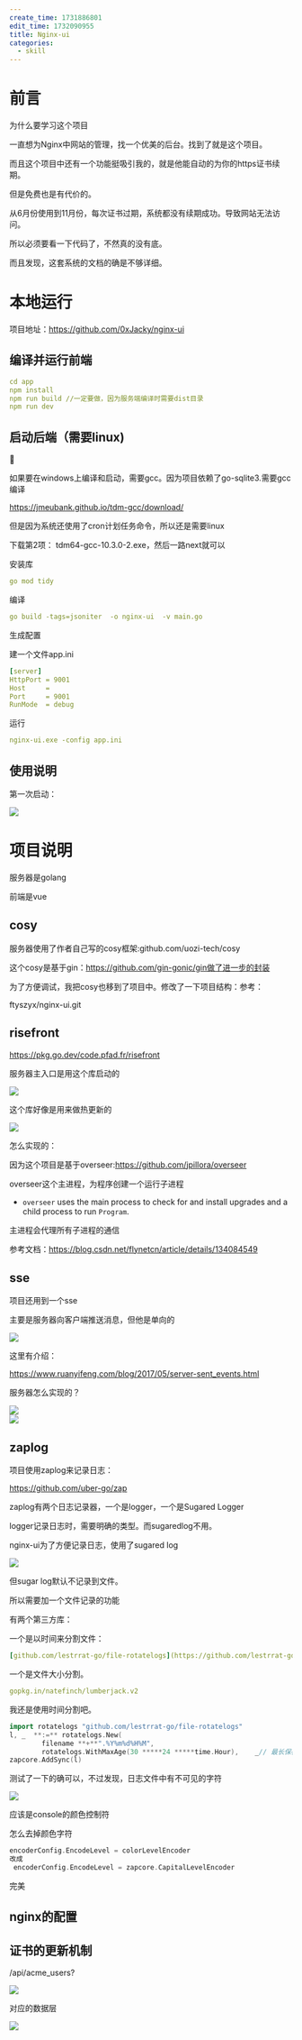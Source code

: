 ```yaml
---
create_time: 1731886801
edit_time: 1732090955
title: Nginx-ui
categories:
  - skill
---
```



# 前言

为什么要学习这个项目

一直想为Nginx中网站的管理，找一个优美的后台。找到了就是这个项目。

而且这个项目中还有一个功能挺吸引我的，就是他能自动的为你的https证书续期。

但是免费也是有代价的。

从6月份使用到11月份，每次证书过期，系统都没有续期成功。导致网站无法访问。

所以必须要看一下代码了，不然真的没有底。

而且发现，这套系统的文档的确是不够详细。

# 本地运行

项目地址：https://github.com/0xJacky/nginx-ui

## 编译并运行前端

```yaml
cd app
npm install
npm run build //一定要做，因为服务端编译时需要dist目录
npm run dev
```

## 启动后端（需要linux)

<div class="callout callout-bg-2 callout-border-2">
<div class='callout-emoji'>🍞</div>
<p>如果要在windows上编译和启动，需要gcc。因为项目依赖了go-sqlite3.需要gcc编译</p>
<p><a href="https://jmeubank.github.io/tdm-gcc/download/">https://jmeubank.github.io/tdm-gcc/download/</a></p>
<p>但是因为系统还使用了cron计划任务命令，所以还是需要linux</p>
</div>

下载第2项： tdm64-gcc-10.3.0-2.exe，然后一路next就可以

安装库

```yaml
go mod tidy
```

编译

```yaml
go build -tags=jsoniter  -o nginx-ui  -v main.go
```

生成配置

建一个文件app.ini

```yaml
[server]
HttpPort = 9001
Host     = 
Port     = 9001
RunMode  = debug
```

运行

```yaml
nginx-ui.exe -config app.ini
```

## 使用说明

第一次启动：

<img src="/assets/PkiJbMbsHoQByXxDN2gchCCAnpg.png" src-width="706" class="markdown-img m-auto" src-height="527" align="center"/>

# 项目说明

服务器是golang

前端是vue

## cosy

服务器使用了作者自己写的cosy框架:github.com/uozi-tech/cosy

这个cosy是基于gin：https://github.com/gin-gonic/gin做了进一步的封装

为了方便调试，我把cosy也移到了项目中。修改了一下项目结构：参考：

ftyszyx/nginx-ui.git

## risefront

https://pkg.go.dev/code.pfad.fr/risefront

服务器主入口是用这个库启动的

<img src="/assets/AD7IbKMd1oFBrzxtdhscYkjbnSe.png" src-width="682" class="markdown-img m-auto" src-height="525" align="center"/>

这个库好像是用来做热更新的

<img src="/assets/P2Gqb9dQ6oTFG6x63n3cNqTLnbe.png" src-width="1689" class="markdown-img m-auto" src-height="104" align="center"/>

怎么实现的：

因为这个项目是基于overseer:https://github.com/jpillora/overseer

overseer这个主进程，为程序创建一个运行子进程

- `overseer` uses the main process to check for and install upgrades and a child process to run `Program`.

主进程会代理所有子进程的通信

参考文档：https://blog.csdn.net/flynetcn/article/details/134084549

## sse

项目还用到一个sse

主要是服务器向客户端推送消息，但他是单向的

<img src="/assets/Qxzwbd015osuz5xzRfbc8tZznmg.png" src-width="513" class="markdown-img m-auto" src-height="349" align="center"/>

这里有介绍：

https://www.ruanyifeng.com/blog/2017/05/server-sent_events.html

服务器怎么实现的？

<div class="flex gap-3 columns-2" column-size="2">
<div class="w-[50%]" width-ratio="50">
<img src="/assets/GqU8bcoPvo3xE3xvKkfc3SRInzb.png" src-width="355" class="markdown-img m-auto" src-height="195" align="center"/>

</div>
<div class="w-[50%]" width-ratio="50">
<img src="/assets/HajRbKs6ioa6b5xUVOrc3h2Onib.png" src-width="605" class="markdown-img m-auto" src-height="238" align="center"/>

</div>
</div>

##  zaplog

项目使用zaplog来记录日志：

https://github.com/uber-go/zap

zaplog有两个日志记录器，一个是logger，一个是Sugared Logger

logger记录日志时，需要明确的类型。而sugaredlog不用。

nginx-ui为了方便记录日志，使用了sugared log

<img src="/assets/Es38bYC4AotENLxM4PMcmV8unAc.png" src-width="891" class="markdown-img m-auto" src-height="287" align="center"/>

但sugar log默认不记录到文件。

所以需要加一个文件记录的功能

有两个第三方库：

一个是以时间来分割文件：

```yaml
[github.com/lestrrat-go/file-rotatelogs](https://github.com/lestrrat-go/file-rotatelogs)
```

 

一个是文件大小分割。

```yaml
gopkg.in/natefinch/lumberjack.v2
```

我还是使用时间分割吧。

```go
import rotatelogs "github.com/lestrrat-go/file-rotatelogs"
l, _  **:=** rotatelogs.New(
        filename **+**".%Y%m%d%H%M",
        rotatelogs.WithMaxAge(30 *****24 *****time.Hour),    _// 最长保存30天_        rotatelogs.WithRotationTime(time.Hour *****24), _// 24小时切割一次_)
zapcore.AddSync(l)
```

测试了一下的确可以，不过发现，日志文件中有不可见的字符

<img src="/assets/VOeJbCghloMNDExkEuIctQJwnpo.png" src-width="574" class="markdown-img m-auto" src-height="90" align="center"/>

应该是console的颜色控制符

怎么去掉颜色字符

```go
encoderConfig.EncodeLevel = colorLevelEncoder
改成
 encoderConfig.EncodeLevel = zapcore.CapitalLevelEncoder
```

完美

## nginx的配置

## 证书的更新机制

/api/acme_users?

<img src="/assets/NrJKbRYAyoMzYzxIdcBcWIoFnUe.png" src-width="910" class="markdown-img m-auto" src-height="182" align="center"/>

对应的数据层

<img src="/assets/YCmIbBG50ocR03xKj9YcU4xmnLf.png" src-width="1173" class="markdown-img m-auto" src-height="233" align="center"/>

